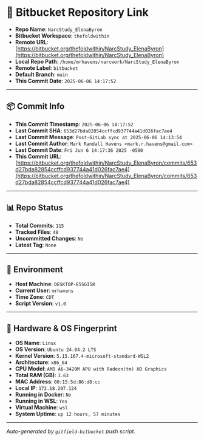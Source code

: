 # 🔗 Bitbucket Repository Link

- **Repo Name**: `NarcStudy_ElenaByron`
- **Bitbucket Workspace**: `thefoldwithin`
- **Remote URL**: [https://bitbucket.org/thefoldwithin/NarcStudy_ElenaByron](https://bitbucket.org/thefoldwithin/NarcStudy_ElenaByron)
- **Local Repo Path**: `/home/mrhavens/narcwork/NarcStudy_ElenaByron`
- **Remote Label**: `bitbucket`
- **Default Branch**: `main`
- **This Commit Date**: `2025-06-06 14:17:52`

---

## 📦 Commit Info

- **This Commit Timestamp**: `2025-06-06 14:17:52`
- **Last Commit SHA**: `653d27bda82854ccffcd937744a41d026fac7ae4`
- **Last Commit Message**: `Post-GitLab sync at 2025-06-06 14:13:54`
- **Last Commit Author**: `Mark Randall Havens <mark.r.havens@gmail.com>`
- **Last Commit Date**: `Fri Jun 6 14:17:36 2025 -0500`
- **This Commit URL**: [https://bitbucket.org/thefoldwithin/NarcStudy_ElenaByron/commits/653d27bda82854ccffcd937744a41d026fac7ae4](https://bitbucket.org/thefoldwithin/NarcStudy_ElenaByron/commits/653d27bda82854ccffcd937744a41d026fac7ae4)

---

## 📊 Repo Status

- **Total Commits**: `115`
- **Tracked Files**: `48`
- **Uncommitted Changes**: `No`
- **Latest Tag**: `None`

---

## 🧭 Environment

- **Host Machine**: `DESKTOP-E5SGI58`
- **Current User**: `mrhavens`
- **Time Zone**: `CDT`
- **Script Version**: `v1.0`

---

## 🧬 Hardware & OS Fingerprint

- **OS Name**: `Linux`
- **OS Version**: `Ubuntu 24.04.2 LTS`
- **Kernel Version**: `5.15.167.4-microsoft-standard-WSL2`
- **Architecture**: `x86_64`
- **CPU Model**: `AMD A6-3420M APU with Radeon(tm) HD Graphics`
- **Total RAM (GB)**: `3.63`
- **MAC Address**: `00:15:5d:86:d8:cc`
- **Local IP**: `172.18.207.124`
- **Running in Docker**: `No`
- **Running in WSL**: `Yes`
- **Virtual Machine**: `wsl`
- **System Uptime**: `up 12 hours, 57 minutes`

---

_Auto-generated by `gitfield-bitbucket` push script._
